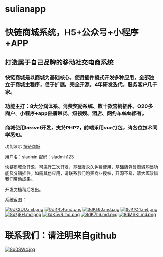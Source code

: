 # sulianapp

# 快链商城系统，H5+公众号+小程序+APP

## 打造属于自己品牌的移动社交电商系统

### 快链商城是以商城为基础核心，使用插件模式开发多种应用，全部独立于商城主程序，便于扩展，完全开源。4年研发迭代，服务客户几千家。

### 功能主打：8大分润体系、消费奖励系统、数十款营销插件、O2O多商户、小程序+app直播带货、短视频、酒店、网约车统统都有。

### 商城使用laravel开发，支持PHP7，前端采用vue打包，请各位技术同学悉知。

功能演示 [快链商城](https://sulianapp.com)

用户名：sladmin
密码：sladmin123

快链商城全开源，可进行二次开发，基础版永久免费使用，基础版包含商城基础功能及分销插件。如需其他应用，请联系我们购买商业授权，开源不易，请大家珍惜我们劳动成果。

开发文档稍后发出。

系统截图：

[![8dK2UU.md.png](https://s1.ax1x.com/2020/03/17/8dK2UU.md.png)](https://imgchr.com/i/8dK2UU)
[![8dKR5F.md.png](https://s1.ax1x.com/2020/03/17/8dKR5F.md.png)](https://imgchr.com/i/8dKR5F)
[![8dKh8J.md.png](https://s1.ax1x.com/2020/03/17/8dKh8J.md.png)](https://imgchr.com/i/8dKh8J)
[![8dKfC4.md.png](https://s1.ax1x.com/2020/03/17/8dKfC4.md.png)](https://imgchr.com/i/8dKfC4)
[![8dKj8H.md.png](https://s1.ax1x.com/2020/03/17/8dKj8H.md.png)](https://imgchr.com/i/8dKj8H)
[![8dK5vR.md.png](https://s1.ax1x.com/2020/03/17/8dK5vR.md.png)](https://imgchr.com/i/8dK5vR)
[![8dK7b6.md.png](https://s1.ax1x.com/2020/03/17/8dK7b6.md.png)](https://imgchr.com/i/8dK7b6)
[![8dMSKI.md.png](https://s1.ax1x.com/2020/03/17/8dMSKI.md.png)](https://imgchr.com/i/8dMSKI)

# 联系我们：请注明来自github

[![8dQSW4.jpg](https://s1.ax1x.com/2020/03/17/8dQSW4.jpg)](https://imgchr.com/i/8dQSW4)
